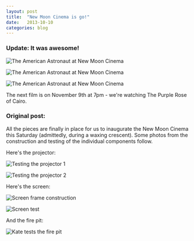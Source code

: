 ```yaml
---
layout: post
title:  "New Moon Cinema is go!"
date:   2013-10-10
categories: blog
---
```



### Update: It was awesome!

![The American Astronaut at New Moon Cinema](//somesquares.org/static/img/new-moon-cinema/american-astronaut-2.jpg)

![The American Astronaut at New Moon Cinema](//somesquares.org/static/img/new-moon-cinema/american-astronaut-1.jpg)

![The American Astronaut at New Moon Cinema](//somesquares.org/static/img/new-moon-cinema/screen-test.jpg)

The next film is on November 9th at 7pm - we're watching The Purple Rose of Cairo.


### Original post:
All the pieces are finally in place for us to inaugurate the New Moon Cinema this Saturday (admittedly, during a waxing crescent). Some photos from the construction and testing of the individual components follow.

Here's the projector:

![Testing the projector 1](//somesquares.org/static/img/new-moon-cinema/projector.jpg)

![Testing the projector 2](//somesquares.org/static/img/new-moon-cinema/projector-test.jpg)


Here's the screen:

![Screen frame construction](//somesquares.org/static/img/new-moon-cinema/movie-screen-frame.jpg)

![Screen test](//somesquares.org/static/img/new-moon-cinema/movie-screen.jpg)

And the fire pit:

![Kate tests the fire pit](//somesquares.org/static/img/new-moon-cinema/kate-fire.jpg)